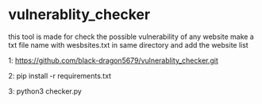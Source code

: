 # vulnerablity_checker
this tool is made for check the possible vulnerability of any website
make a txt file name with wesbsites.txt in same directory and add the website list


1: https://github.com/black-dragon5679/vulnerablity_checker.git


2: pip install -r requirements.txt


3: python3 checker.py

